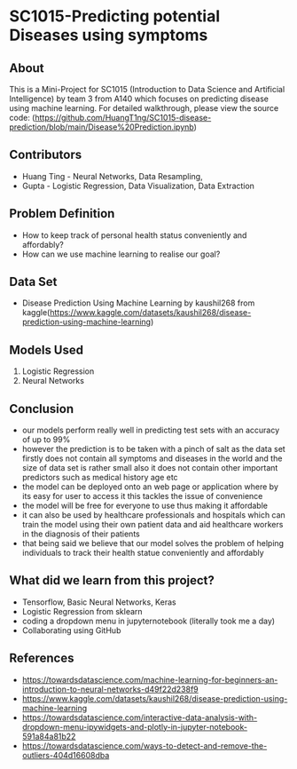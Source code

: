 # SC1015-Predicting potential Diseases using symptoms


## About

This is a Mini-Project for SC1015 (Introduction to Data Science and Artificial Intelligence) by team 3 from A140 which focuses on predicting disease using machine learning. 
For detailed walkthrough, please view the source code: (https://github.com/HuangT1ng/SC1015-disease-prediction/blob/main/Disease%20Prediction.ipynb)
  
## Contributors

- Huang Ting - Neural Networks, Data Resampling, 
- Gupta - Logistic Regression, Data Visualization, Data Extraction

## Problem Definition

- How to keep track of personal health status conveniently and affordably?
- How can we use machine learning to realise our goal?

## Data Set
- Disease Prediction Using Machine Learning by kaushil268 from kaggle(https://www.kaggle.com/datasets/kaushil268/disease-prediction-using-machine-learning)

## Models Used

1. Logistic Regression
2. Neural Networks

## Conclusion

- our models perform really well in predicting test sets with an accuracy of up to 99%
- however the prediction is to be taken with a pinch of salt as the data set firstly does not contain all symptoms and diseases in the world and the size of data set is rather small also it does not contain other important predictors such as medical history age etc
- the model can be deployed onto an web page or application where by its easy for user to access it this tackles the issue of convenience
- the model will be free for everyone to use thus making it affordable
- it can also be used by healthcare professionals and hospitals which can train the model using their own patient data and aid healthcare workers in the diagnosis of their patients
- that being said we believe that our model solves the problem of helping individuals to track their health statue conveniently and affordably

## What did we learn from this project?

- Tensorflow, Basic Neural Networks, Keras
- Logistic Regression from sklearn
- coding a dropdown menu in jupyternotebook (literally took me a day)
- Collaborating using GitHub

## References
- https://towardsdatascience.com/machine-learning-for-beginners-an-introduction-to-neural-networks-d49f22d238f9
- https://www.kaggle.com/datasets/kaushil268/disease-prediction-using-machine-learning
- https://towardsdatascience.com/interactive-data-analysis-with-dropdown-menu-ipywidgets-and-plotly-in-jupyter-notebook-591a84a81b22
- https://towardsdatascience.com/ways-to-detect-and-remove-the-outliers-404d16608dba
